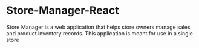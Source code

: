 # Store-Manager-React
 Store Manager is a web application that helps store owners manage sales and product inventory records. This application is meant for use in a single store